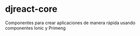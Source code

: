 # djreact-core
Componentes  para crear aplicaciones de manera rápida usando componentes Ionic y Primeng
